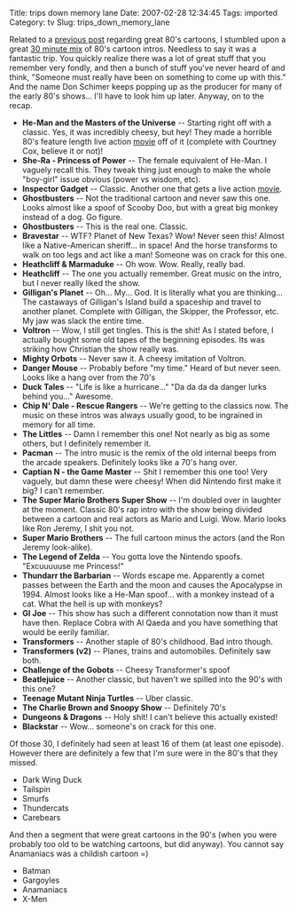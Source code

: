 Title: trips down memory lane
Date: 2007-02-28 12:34:45
Tags: imported
Category: tv
Slug: trips_down_memory_lane


Related to a <a href="http://blog.mcstudios.net/2006/03/26/cartoon-nostalgia/">previous post</a> regarding great 80's cartoons, I stumbled upon a great <a title="Relax for a spell and enjoy" href="http://www.youtube.com/watch?v=Bto7l3cKhvk">30 minute mix</a> of 80's cartoon intros. Needless to say it was a fantastic trip. You quickly realize there was a lot of great stuff that you remember very fondly, and then a bunch of stuff you've never heard of and think, "Someone must really have been on something to come up with this." And the name Don Schimer keeps popping up as the producer for many of the early 80's shows... I'll have to look him up later. Anyway, on to the recap.

<ul>
    <li><strong>He-Man and the Masters of the Universe</strong> -- Starting right off with a classic. Yes, it was incredibly cheesy, but hey! They made a horrible 80's feature length live action <a title="oh it was bad" href="http://www.imdb.com/title/tt0093507/">movie</a> off of it (complete with Courtney Cox, believe it or not)!</li>
    <li><strong>She-Ra - Princess of Power</strong> -- The female equivalent of He-Man. I vaguely recall this. They tweak thing just enough to make the whole "boy-girl" issue obvious (power vs wisdom, etc).</li>
    <li><strong>Inspector Gadget</strong> -- Classic. Another one that gets a live action <a title="never saw it though" href="http://www.imdb.com/title/tt0141369/">movie</a>.</li>
    <li><strong>Ghostbusters</strong> -- Not the traditional cartoon and never saw this one. Looks almost like a spoof of Scooby Doo, but with a great big monkey instead of a dog. Go figure. </li>
    <li><strong>Ghostbusters</strong> -- This is the real one. Classic.</li>
    <li><strong>Bravestar</strong> -- WTF? Planet of New Texas? Wow! Never seen this! Almost like a Native-American sheriff... in space! And the horse transforms to walk on too legs and act like a man! Someone was on crack for this one.</li>
    <li><strong>Heathcliff & Marmaduke</strong> -- Oh wow. Wow. Really, really bad.</li>
    <li><strong>Heathcliff</strong> -- The one you actually remember. Great music on the intro, but I never really liked the show.</li>
    <li><strong>Gilligan's Planet</strong> -- Oh... My... God. It is literally what you are thinking... The castaways of Gilligan's Island build a spaceship and travel to another planet. Complete with Gilligan, the Skipper, the Professor, etc. My jaw was slack the entire time.</li>
    <li><strong>Voltron</strong> -- Wow, I still get tingles. This is the shit! As I stated before, I actually bought some old tapes of the beginning episodes. Its was striking how Christian the show really was.</li>
    <li><strong>Mighty Orbots</strong> -- Never saw it. A cheesy imitation of Voltron.</li>
    <li><strong>Danger Mouse</strong> -- Probably before "my time." Heard of but never seen. Looks like a hang over from the 70's</li>
    <li><strong>Duck Tales</strong> -- "Life is like a hurricane..." "Da da da da danger lurks behind you..." Awesome.</li>
    <li><strong>Chip N' Dale - Rescue Rangers</strong> -- We're getting to the classics now. The music on these intros was always usually good, to be ingrained in memory for all time.</li>
    <li><strong>The Littles</strong> -- Damn I remember this one! Not nearly as big as some others, but I definitely remember it.</li>
    <li><strong>Pacman</strong> -- The intro music is the remix of the old internal beeps from the arcade speakers. Definitely looks like a 70's hang over.</li>
    <li><strong>Captian N - the Game Master</strong> -- Shit I remember this one too! Very vaguely, but damn these were cheesy! When did Nintendo first make it big? I can't remember.</li>
    <li><strong>The Super Mario Brothers Super Show</strong> -- I'm doubled over in laughter at the moment. Classic 80's rap intro with the show being divided between a cartoon and real actors as Mario and Luigi. Wow. Mario looks like Ron Jeremy, I shit you not.</li>
    <li><strong>Super Mario Brothers</strong> -- The full cartoon minus the actors (and the Ron Jeremy look-alike).</li>
    <li><strong>The Legend of Zelda</strong> -- You gotta love the Nintendo spoofs. "Excuuuuuse me Princess!"</li>
    <li><strong>Thundarr the Barbarian</strong> -- Words escape me. Apparently a comet passes between the Earth and the moon and causes the Apocalypse in 1994. Almost looks like a He-Man spoof... with a monkey instead of a cat. What the hell is up with monkeys?</li>
    <li><strong>GI Joe</strong> -- This show has such a different connotation now than it must have then. Replace Cobra with Al Qaeda and you have something that would be eerily familiar.</li>
    <li><strong>Transformers</strong> -- Another staple of 80's childhood. Bad intro though.</li>
    <li><strong>Transformers (v2)</strong> -- Planes, trains and automobiles. Definitely saw both.</li>
    <li><strong>Challenge of the Gobots</strong> -- Cheesy Transformer's spoof</li>
    <li><strong>Beatlejuice</strong> -- Another classic, but haven't we spilled into the 90's with this one?</li>
    <li><strong>Teenage Mutant Ninja Turtles</strong> -- Uber classic.</li>
    <li><strong>The Charlie Brown and Snoopy Show</strong> -- Definitely 70's</li>
    <li><strong>Dungeons & Dragons</strong> -- Holy shit! I can't believe this actually existed!</li>
    <li><strong>Blackstar</strong> -- Wow... someone's on crack for this one.</li>
</ul>

Of those 30, I definitely had seen at least 16 of them (at least one episode). However there are definitely a few that I'm sure were in the 80's that they missed.

<ul>
    <li>Dark Wing Duck</li>
    <li>Tailspin</li>
    <li>Smurfs</li>
    <li>Thundercats</li>
    <li>Carebears</li>
</ul>

And then a segment that were great cartoons in the 90's (when you were probably too old to be watching cartoons, but did anyway). You cannot say Anamaniacs was a childish cartoon =)

<ul>
    <li>Batman</li>
    <li>Gargoyles</li>
    <li>Anamaniacs</li>
    <li>X-Men</li>
</ul>
